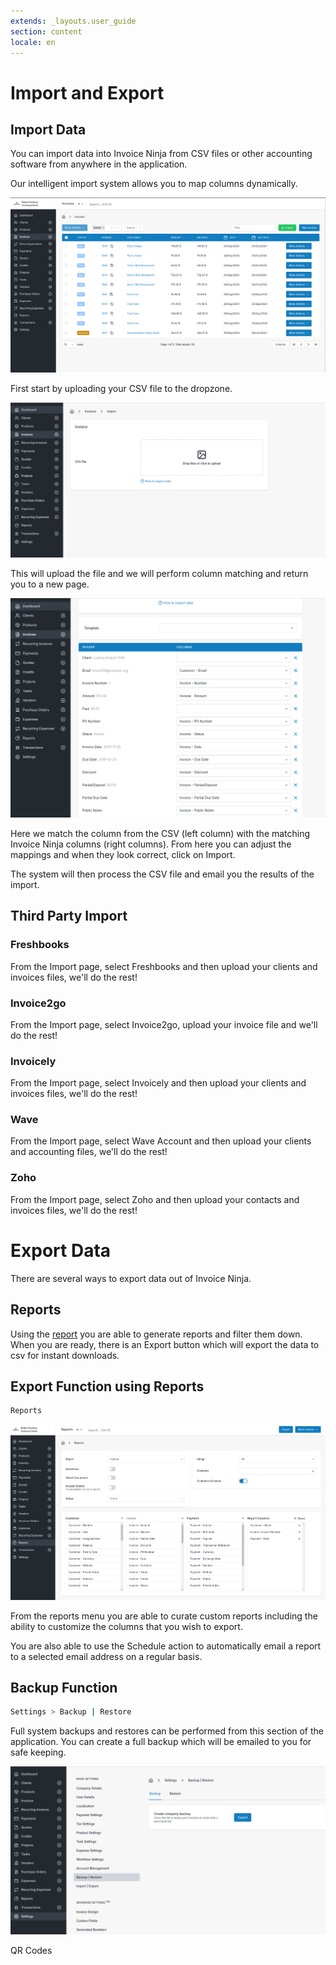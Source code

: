 ```yaml
---
extends: _layouts.user_guide
section: content
locale: en
---
```


# Import and Export

## Import Data

You can import data into Invoice Ninja from CSV files or other accounting software from anywhere in the application.

Our intelligent import system allows you to map columns dynamically.

![alt text](/assets/images/settings/import_overview.png "CSV Imports")

First start by uploading your CSV file to the dropzone.

![alt text](/assets/images/settings/import_column_matching.png "CSV Mapping")

This will upload the file and we will perform column matching and return you to a new page.

![alt text](/assets/images/settings/import_column_matching2.png "CSV Mapping")

Here we match the column from the CSV (left column) with the matching Invoice Ninja columns (right columns). From here you can adjust the mappings and when they look correct, click on Import.

The system will then process the CSV file and email you the results of the import.

## Third Party Import

### Freshbooks

From the Import page, select Freshbooks and then upload your clients and invoices files, we'll do the rest!

### Invoice2go

From the Import page, select Invoice2go, upload your invoice file and we'll do the rest!

### Invoicely

From the Import page, select Invoicely and then upload your clients and invoices files, we'll do the rest!

### Wave

From the Import page, select Wave Account and then upload your clients and accounting files, we'll do the rest!

### Zoho

From the Import page, select Zoho and then upload your contacts and invoices files, we'll do the rest!

# Export Data

There are several ways to export data out of Invoice Ninja.

## Reports

Using the [report](/en/reports) you are able to generate reports and filter them down. When you are ready, there is an Export button which will export the data to csv for instant downloads.

## Export Function using Reports

```bash
Reports 
```

![alt text](/assets/images/settings/export_report.png "CSV Exports")

From the reports  menu you are able to curate custom reports including the ability to customize the columns that you wish to export.

You are also able to use the Schedule action to automatically email a report to a selected email address on a regular basis.

## Backup Function

```bash
Settings > Backup | Restore
```

Full system backups and restores can be performed from this section of the application. You can create a full backup which will be emailed to you for safe keeping.

![alt text](/assets/images/settings/export_backup.png "CSV Exports")


<x-next url=/en/qr-codes>QR Codes</x-next>
